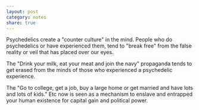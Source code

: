 ```yaml
---
layout: post
category: notes
share: true
---
```

Psychedelics create a "counter culture" in the mind. People who do psychedelics or have experienced them, tend to "break free" from the false reality or veil that has placed over our eyes. 

The "Drink your milk, eat your meat and join the navy" propaganda tends to get erased from the minds of those who experienced a psychedelic experience. 

The "Go to college, get a job, buy a large home or get married and have lots and lots of kids." Etc now is seen as a mechanism to enslave and entrapped your human existence for capital gain and political power.